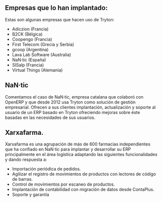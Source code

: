 ## Empresas que lo han implantado:

Estas son algunas empresas que hacen uso de Tryton:

- Adiczion (Francia)
- B2CK (Bélgica)
- Coopengo (Francia)
- First Telecom (Grecia y Serbia)
- gcoop (Argentina)
- Lava Lab Software (Australia)
- NaN·tic (España)
- SISalp (Francia)
- Virtual Things (Alemania)

## NaN·tic

Comentamos el caso de NaN·tic, empresa catalana que colaboró con OpenERP y que desde 2012 usa Tryton como solución
de gestión empresarial. Ofrecen a sus clientes implantación, actualización y soporte al usuario de un ERP basado en Tryton
ofreciendo mejoras sobre éste basadas en las necesidades de sus usuarios. 

## Xarxafarma.

Xarxafarma es una agrupación de más de 600 farmacias independientes que ha confiado en NaN·tic para implantar y desarrollar
su ERP principalmente en el área logística adaptando las siguientes funcionalidades y dando respuesta a:

- Importación periódica de pedidos.
- Agilizar el registro de movimientos de productos con lectores de código de barras.
- Control de movimientos por escaneo de productos.
- Implantación de contabilidad con migración de datos desde ContaPlus.
- Soporte y garantía
